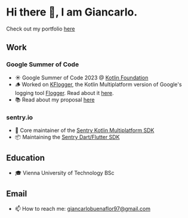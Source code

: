 # Hi there 👋, I am Giancarlo.
Check out my portfolio [here](https://giancarlobuenaflor.com)

## Work
### Google Summer of Code
- ☀️ Google Summer of Code 2023 @ [Kotlin Foundation](https://kotlinfoundation.org/)
- 🪵 Worked on [KFlogger](https://github.com/buenaflor/KFlogger), the Kotlin Multiplatform version of Google's logging tool [Flogger](https://github.com/google/flogger). Read about it [here](https://kotlinfoundation.org/news/gsoc-2023-kflogger/).
- 📚 Read about my proposal [here](https://summerofcode.withgoogle.com/programs/2023/projects/O3J16iTy)
### sentry.io
<!-- 👨‍💻 Software Engineering Intern @ [sentry.io](https://sentry.io/) -->
- 🔭 Core maintainer of the [Sentry Kotlin Multiplatform SDK](https://github.com/getsentry/sentry-kotlin-multiplatform)
- 📦 Maintaining the [Sentry Dart/Flutter SDK](https://github.com/getsentry/sentry-dart)
## Education
- 🎓 Vienna University of Technology BSc
## Email
- 📫 How to reach me: giancarlobuenaflor97@gmail.com

<!--
- 🔭 I’m currently working on a full stack application based on collaborations and coaching. You can read more about it on my portfolio!
-->
<!--
